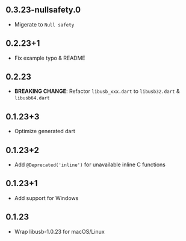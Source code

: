 ## 0.3.23-nullsafety.0

- Migerate to `Null safety`

## 0.2.23+1

- Fix example typo & README

## 0.2.23

- **BREAKING CHANGE**: Refactor `libusb_xxx.dart` to `libusb32.dart` & `libusb64.dart`

## 0.1.23+3

- Optimize generated dart

## 0.1.23+2

- Add `@Deprecated('inline')` for unavailable inline C functions

## 0.1.23+1

- Add support for Windows

## 0.1.23

- Wrap libusb-1.0.23 for macOS/Linux

